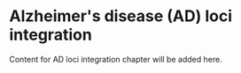 # Alzheimer's disease (AD) loci integration

Content for AD loci integration chapter will be added here.